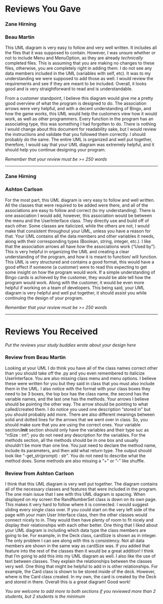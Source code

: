 # Reviews You Gave

### Zane Hirning
### Beau Martin

This UML diagram is very easy to follow and very well written. It includes all the files that it was supposed to contain. However, I was unsure whether or not to include Menu and MenuOption, as they are already *technically* completed files. 
This is assuming that you are making no changes to these files, otherwise, you are completely right in adding them. I do not see any data members included in the UML (variables with self, etc). It was to my understanding we were supposed to add those as well.
I would review the requirements and see if they are meant to be included. Overall, it looks good and is very straightforward to read and is understandable.

From a customer standpoint, I believe this diagram would give me a pretty good overview of what the program is designed to do. The association arrows were very helpful, and with a decent understanding of Bingo, and how the game works, this UML would help the customers view how it would work, as well as other programmers.
Every function in the program has an associating type, this was something I had forgotten to do. There is nothing I would change about this document for readability sake, but I would review the instructions and validate that you followed them correctly. I should probably do the same.
The entire UML is organized and well put together, therefore, I would say that your UML diagram was extremely helpful, and it should help you continue designing your program.

*Remember that your review must be >= 250 words*

------------------------------------------------------------

### Zane Hirning
### Ashton Carlson

For the most part, this UML diagram is very easy to follow and well written. All the classes that were required to be added were there, and all of the associations are easy to follow and correct (to my understanding). There is one association I would add, however, this association would be between the menu and the UserInterface class. They directly use and build off of each other. Some classes are italicized, while the others are not, I would make that consistent throughout your UML, unless you have a reason for that. Your UML contains all the data members and other variables it needs, along with their corresponding types (Boolean, string, integer, etc.). I like that the association arrows all have *how* the associations work (“Used by”). This is very helpful in organizing the UML and creating a clear understanding of the program, and how it is meant to function/ will function.
This UML is very structured and contains a good format, this would have a good effect if someone (a customer) were to read this expecting to get some insight on how the program would work. If a simple understanding of Bingo cards is achieved by the customer, they would be able tell how the program would work. Along with the customer, it would be even more helpful if working on a team of developers. This being said, your UML diagram is very helpful and well put together, it should assist you while continuing the design of your program.


*Remember that your review must be >= 250 words*

------------------------------------------------------------

# Reviews You Received
 

*Put the reviews your study buddies wrote about your design here*

### Review from Beau Martin

 Looking at your UML I do think you have all of the class names correct other than you should take off the .py and you even remembered to italicize UserInterface. You are also missing class menu and menu options. I believe these were written for you but they said in class that you must also include them in the UML. I also notice with the format with your class boxes they need to be 3 boxes, the top box has the class name, the second has the variable names, and the last one has the methods. Your arrows I believe should be pointing the other way. The arrow should be pointing to what called/created them. I do notice you used one description “stored in” but you should probably add more. There are also different meanings between solid and dotted lines for the arrows that we went over in class. So, you should make sure that you are using the correct ones.
    Your variable section/__init__ section should only have the variables and their type suc as “nSize : int”; you do not need any description for the variables. For the methods section, all the methods should be in one box and usually shouldn’t be more than one line. You just need to declare the method name, include its parameters, and then add what return type. The output should look like “-get_str(prompt) : str”. You do not need to describe what the method does. Some methods are also missing a “+” or ”-” like shuffle. 

### Review from Ashton Carlson

I think that this UML diagram is very well put together. The diagram contains all of the necessary classes and features that were included in the program. The one main issue that I see with this UML diagram is spacing. When displayed on my screen the RandNumberSet class is down on its own page. This makes it very hard to follow where it is connected. I would suggest sliding every single class over. If you could start on the very left side of the page with your main User Interface class, then the other classes would connect nicely to in. They would then have plenty of room to fit nicely and display their relationships with each other better. One thing that I liked about your UML diagram is including which data type the class members are going to be. For example, in the Deck class, cardSize is shown as in integer. The only problem I can see along with this is consistency. Not all data members are shown in the same way as cardSize was. If you added that feature into the rest of the classes then it would be a great addition! I think that I’m going to add this into my UML diagram as well. I also like the use of text between classes. They explain the relationships between the classes very well. One thing that might be helpful to add in is other relationships. For example, the Card class is shown to be stored inside of the deck. However, where is the Card class created. In my own, the card is created by the Deck and stored in there. Overall this is a great diagram! Good work!

*You are welcome to add more to both sections if you reviewed more than 2 students, but 2 students is the minimum*

